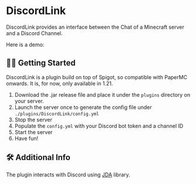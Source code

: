 # DiscordLink

DiscordLink provides an interface between the Chat of a Minecraft server and a Discord Channel.

Here is a demo:




## 🏃‍♂️ Getting Started

DiscordLink is a plugin build on top of Spigot, so compatible with PaperMC onwards. It is, for now, only available in 1.21.


1. Download the .jar release file and place it under the `plugins` directory on your server.
2. Launch the server once to generate the config file under `./plugins/DiscordLink/config.yml`
3. Stop the server
4. Populate the `config.yml` with your Discord bot token and a channel ID
5. Start the server
6. Have fun!

## 🛠️ Additional Info

The plugin interacts with Discord using [JDA](<https://github.com/discord-jda/JDA>) library.

